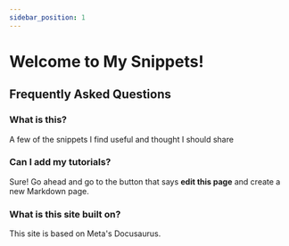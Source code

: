 ```yaml
---
sidebar_position: 1
---
```


# Welcome to My Snippets!

## Frequently Asked Questions
### What is this?
A few of the snippets I find useful and thought I should share

### Can I add my tutorials?
Sure! Go ahead and go to the button that says **edit this page** and create a new Markdown page.

### What is this site built on?
This site is based on Meta's Docusaurus. 